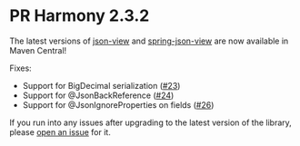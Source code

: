 # PR Harmony 2.3.2

The latest versions of [json-view](http://mvnrepository.com/artifact/com.monitorjbl/json-view/0.12) and [spring-json-view](http://mvnrepository.com/artifact/com.monitorjbl/spring-json-view/0.12) are now available in Maven Central!

Fixes:

* Support for BigDecimal serialization ([#23](https://github.com/monitorjbl/json-view/pull/23))
* Support for @JsonBackReference ([#24](https://github.com/monitorjbl/json-view/pull/24))
* Support for @JsonIgnoreProperties on fields ([#26](https://github.com/monitorjbl/json-view/pull/26))

If you run into any issues after upgrading to the latest version of the library, please [open an issue](https://github.com/monitorjbl/json-view/issues) for it.